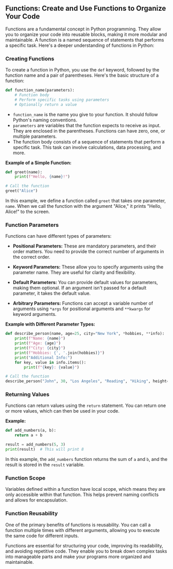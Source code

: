 ## Functions: Create and Use Functions to Organize Your Code

Functions are a fundamental concept in Python programming. They allow you to organize your code into reusable blocks, making it more modular and maintainable. A function is a named sequence of statements that performs a specific task. Here's a deeper understanding of functions in Python:

### Creating Functions

To create a function in Python, you use the `def` keyword, followed by the function name and a pair of parentheses. Here's the basic structure of a function:

```python
def function_name(parameters):
    # Function body
    # Perform specific tasks using parameters
    # Optionally return a value
```

- `function_name` is the name you give to your function. It should follow Python's naming conventions.
- `parameters` are variables that the function expects to receive as input. They are enclosed in the parentheses. Functions can have zero, one, or multiple parameters.
- The function body consists of a sequence of statements that perform a specific task. This task can involve calculations, data processing, and more.

**Example of a Simple Function:**

```python
def greet(name):
    print(f"Hello, {name}!")

# Call the function
greet("Alice")
```

In this example, we define a function called `greet` that takes one parameter, `name`. When we call the function with the argument "Alice," it prints "Hello, Alice!" to the screen.

### Function Parameters

Functions can have different types of parameters:

- **Positional Parameters:** These are mandatory parameters, and their order matters. You need to provide the correct number of arguments in the correct order.

- **Keyword Parameters:** These allow you to specify arguments using the parameter name. They are useful for clarity and flexibility.

- **Default Parameters:** You can provide default values for parameters, making them optional. If an argument isn't passed for a default parameter, it takes the default value.

- **Arbitrary Parameters:** Functions can accept a variable number of arguments using `*args` for positional arguments and `**kwargs` for keyword arguments.

**Example with Different Parameter Types:**

```python
def describe_person(name, age=25, city="New York", *hobbies, **info):
    print(f"Name: {name}")
    print(f"Age: {age}")
    print(f"City: {city}")
    print(f"Hobbies: {', '.join(hobbies)}")
    print("Additional Info:")
    for key, value in info.items():
        print(f"{key}: {value}")

# Call the function
describe_person("John", 30, "Los Angeles", "Reading", "Hiking", height=180, weight=75)
```

### Returning Values

Functions can return values using the `return` statement. You can return one or more values, which can then be used in your code.

**Example:**

```python
def add_numbers(a, b):
    return a + b

result = add_numbers(5, 3)
print(result)  # This will print 8
```

In this example, the `add_numbers` function returns the sum of `a` and `b`, and the result is stored in the `result` variable.

### Function Scope

Variables defined within a function have local scope, which means they are only accessible within that function. This helps prevent naming conflicts and allows for encapsulation.

### Function Reusability

One of the primary benefits of functions is reusability. You can call a function multiple times with different arguments, allowing you to execute the same code for different inputs.

Functions are essential for structuring your code, improving its readability, and avoiding repetitive code. They enable you to break down complex tasks into manageable parts and make your programs more organized and maintainable.